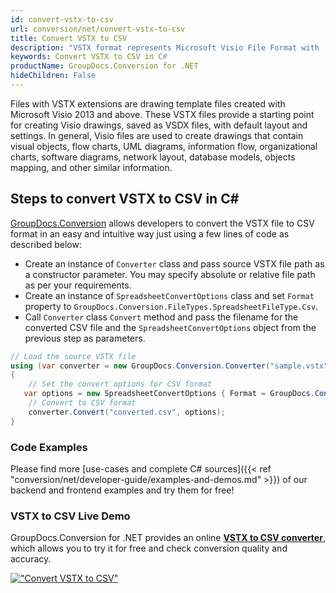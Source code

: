 ```yaml
---
id: convert-vstx-to-csv
url: conversion/net/convert-vstx-to-csv
title: Convert VSTX to CSV
description: "VSTX format represents Microsoft Visio File Format with .vstx extension. Learn how to convert VSTX to CSV file programmatically in C# language using GroupDocs.Conversion for .NET library."
keywords: Convert VSTX to CSV in C#
productName: GroupDocs.Conversion for .NET
hideChildren: False
---
```


Files with VSTX extensions are drawing template files created with Microsoft Visio 2013 and above. These VSTX files provide a starting point for creating Visio drawings, saved as VSDX files, with default layout and settings. In general, Visio files are used to create drawings that contain visual objects, flow charts, UML diagrams, information flow, organizational charts, software diagrams, network layout, database models, objects mapping, and other similar information.

## Steps to convert VSTX to CSV in C#

[GroupDocs.Conversion](https://products.groupdocs.com/conversion/net) allows developers to convert the VSTX file to CSV format in an easy and intuitive way just using a few lines of code as described below:

* Create an instance of `Converter` class and pass source VSTX file path as a constructor parameter. You may specify absolute or relative file path as per your requirements. 
* Create an instance of `SpreadsheetConvertOptions` class and set `Format` property to `GroupDocs.Conversion.FileTypes.SpreadsheetFileType.Csv`.
* Call `Converter` class `Convert` method and pass the filename for the converted CSV file and the `SpreadsheetConvertOptions` object from the previous step as parameters.

```csharp
// Load the source VSTX file
using (var converter = new GroupDocs.Conversion.Converter("sample.vstx"))
{
    // Set the convert options for CSV format
   var options = new SpreadsheetConvertOptions { Format = GroupDocs.Conversion.FileTypes.SpreadsheetFileType.Csv };
    // Convert to CSV format
    converter.Convert("converted.csv", options);
}
```

### Code Examples

Please find more [use-cases and complete C# sources]({{< ref "conversion/net/developer-guide/examples-and-demos.md" >}}) of our backend and frontend examples and try them for free!

### VSTX to CSV Live Demo

GroupDocs.Conversion for .NET provides an online [**VSTX to CSV converter**](https://products.groupdocs.app/conversion/vstx-to-csv), which allows you to try it for free and check conversion quality and accuracy.

[!["Convert VSTX to CSV"](conversion/net/images/convert-to-csv/convert-vstx-to-csv.png)](https://products.groupdocs.app/conversion/vstx-to-csv)